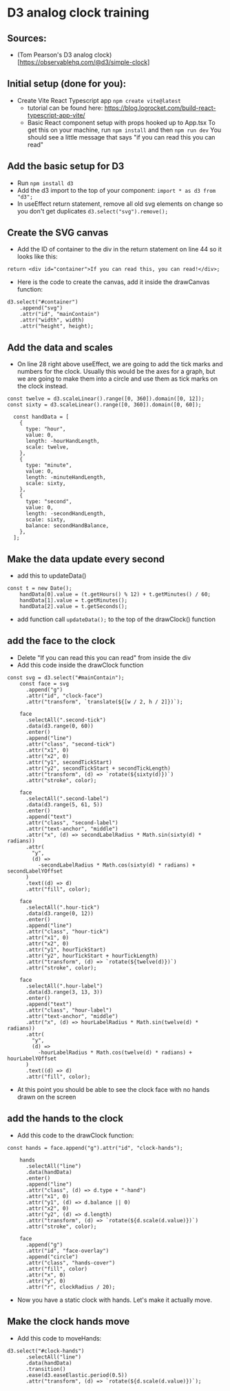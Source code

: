# D3 analog clock training
## Sources:
- (Tom Pearson's D3 analog clock) [https://observablehq.com/@d3/simple-clock]

## Initial setup (done for you):
- Create Vite React Typescript app ``npm create vite@latest``
  - tutorial can be found here: https://blog.logrocket.com/build-react-typescript-app-vite/
  - Basic React component setup with props hooked up to App.tsx
To get this on your machine, run ``npm install`` and then ``npm run dev`` You should see a little message that says "if you can read this you can read"

## Add the basic setup for D3
- Run ``npm install d3``
- Add the d3 import to the top of your component: ``import * as d3 from "d3";``
- In useEffect return statement, remove all old svg elements on change so you don't get duplicates ``d3.select("svg").remove();``

## Create the SVG canvas
- Add the ID of container to the div in the return statement on line 44 so it looks like this:
```
return <div id="container">If you can read this, you can read!</div>;
```
- Here is the code to create the canvas, add it inside the drawCanvas function:
```
d3.select("#container")
    .append("svg")
    .attr("id", "mainContain")
    .attr("width", width)
    .attr("height", height);
```
## Add the data and scales
- On line 28 right above useEffect, we are going to add the tick marks and numbers for the clock. Usually this would be the axes for a graph, but we are going to make them into a circle and use them as tick marks on the clock instead.
```
const twelve = d3.scaleLinear().range([0, 360]).domain([0, 12]);
const sixty = d3.scaleLinear().range([0, 360]).domain([0, 60]);

  const handData = [
    {
      type: "hour",
      value: 0,
      length: -hourHandLength,
      scale: twelve,
    },
    {
      type: "minute",
      value: 0,
      length: -minuteHandLength,
      scale: sixty,
    },
    {
      type: "second",
      value: 0,
      length: -secondHandLength,
      scale: sixty,
      balance: secondHandBalance,
    },
  ];
```

## Make the data update every second
- add this to updateData()
```
const t = new Date();
    handData[0].value = (t.getHours() % 12) + t.getMinutes() / 60;
    handData[1].value = t.getMinutes();
    handData[2].value = t.getSeconds();
```
- add function call ``updateData();`` to the top of the drawClock() function

## add the face to the clock
- Delete "If you can read this you can read" from inside the div
- Add this code inside the drawClock function
```
const svg = d3.select("#mainContain");
    const face = svg
      .append("g")
      .attr("id", "clock-face")
      .attr("transform", `translate(${[w / 2, h / 2]})`);

    face
      .selectAll(".second-tick")
      .data(d3.range(0, 60))
      .enter()
      .append("line")
      .attr("class", "second-tick")
      .attr("x1", 0)
      .attr("x2", 0)
      .attr("y1", secondTickStart)
      .attr("y2", secondTickStart + secondTickLength)
      .attr("transform", (d) => `rotate(${sixty(d)})`)
      .attr("stroke", color);

    face
      .selectAll(".second-label")
      .data(d3.range(5, 61, 5))
      .enter()
      .append("text")
      .attr("class", "second-label")
      .attr("text-anchor", "middle")
      .attr("x", (d) => secondLabelRadius * Math.sin(sixty(d) * radians))
      .attr(
        "y",
        (d) =>
          -secondLabelRadius * Math.cos(sixty(d) * radians) + secondLabelYOffset
      )
      .text((d) => d)
      .attr("fill", color);

    face
      .selectAll(".hour-tick")
      .data(d3.range(0, 12))
      .enter()
      .append("line")
      .attr("class", "hour-tick")
      .attr("x1", 0)
      .attr("x2", 0)
      .attr("y1", hourTickStart)
      .attr("y2", hourTickStart + hourTickLength)
      .attr("transform", (d) => `rotate(${twelve(d)})`)
      .attr("stroke", color);

    face
      .selectAll(".hour-label")
      .data(d3.range(3, 13, 3))
      .enter()
      .append("text")
      .attr("class", "hour-label")
      .attr("text-anchor", "middle")
      .attr("x", (d) => hourLabelRadius * Math.sin(twelve(d) * radians))
      .attr(
        "y",
        (d) =>
          -hourLabelRadius * Math.cos(twelve(d) * radians) + hourLabelYOffset
      )
      .text((d) => d)
      .attr("fill", color);
```
- At this point you should be able to see the clock face with no hands drawn on the screen

## add the hands to the clock
- Add this code to the drawClock function:
```
const hands = face.append("g").attr("id", "clock-hands");

    hands
      .selectAll("line")
      .data(handData)
      .enter()
      .append("line")
      .attr("class", (d) => d.type + "-hand")
      .attr("x1", 0)
      .attr("y1", (d) => d.balance || 0)
      .attr("x2", 0)
      .attr("y2", (d) => d.length)
      .attr("transform", (d) => `rotate(${d.scale(d.value)})`)
      .attr("stroke", color);

    face
      .append("g")
      .attr("id", "face-overlay")
      .append("circle")
      .attr("class", "hands-cover")
      .attr("fill", color)
      .attr("x", 0)
      .attr("y", 0)
      .attr("r", clockRadius / 20);
```
- Now you have a static clock with hands. Let's make it actually move.

## Make the clock hands move
- Add this code to moveHands:
```
d3.select("#clock-hands")
      .selectAll("line")
      .data(handData)
      .transition()
      .ease(d3.easeElastic.period(0.5))
      .attr("transform", (d) => `rotate(${d.scale(d.value)})`);
```